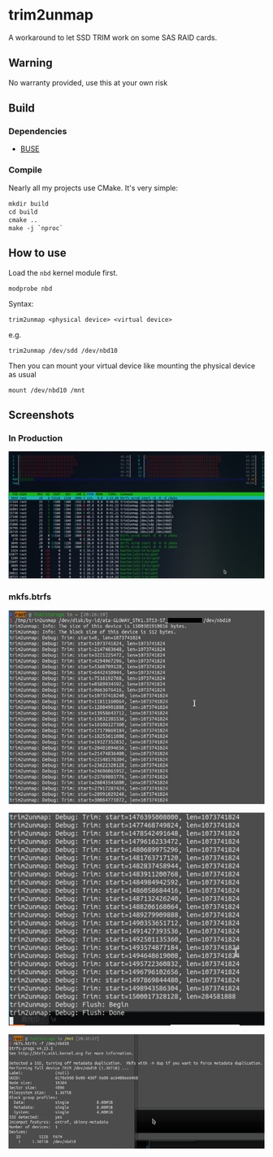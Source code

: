 # trim2unmap
A workaround to let SSD TRIM work on some SAS RAID cards.

## Warning
No warranty provided, use this at your own risk

## Build
### Dependencies
- [BUSE](https://github.com/ReimuNotMoe/BUSE)

### Compile
Nearly all my projects use CMake. It's very simple:

    mkdir build
    cd build
    cmake ..
    make -j `nproc`

## How to use

Load the `nbd` kernel module first.

```
modprobe nbd
```

Syntax:

```
trim2unmap <physical device> <virtual device>
```

e.g.

```
trim2unmap /dev/sdd /dev/nbd10
```

Then you can mount your virtual device like mounting the physical device as usual

```
mount /dev/nbd10 /mnt
```

## Screenshots
### In Production
![](https://raw.githubusercontent.com/ReimuNotMoe/ReimuNotMoe.github.io/master/images/trim2unmap/Screenshot_20190204_022446.png)

### mkfs.btrfs
![](https://raw.githubusercontent.com/ReimuNotMoe/ReimuNotMoe.github.io/master/images/trim2unmap/Screenshot_20190203_203012.png)

![](https://raw.githubusercontent.com/ReimuNotMoe/ReimuNotMoe.github.io/master/images/trim2unmap/Screenshot_20190203_203317.png)

![](https://raw.githubusercontent.com/ReimuNotMoe/ReimuNotMoe.github.io/master/images/trim2unmap/Screenshot_20190203_203351.png)
